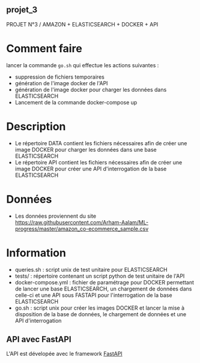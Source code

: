 ## projet_3
PROJET N°3 / AMAZON + ELASTICSEARCH + DOCKER + API


# Comment faire 
lancer la commande `go.sh` qui effectue les actions suivantes :
* suppression de fichiers temporaires
* génération de l'image docker de l'API
* génération de l'image docker pour charger les données dans ELASTICSEARCH
* Lancement de la commande docker-compose up 
 
# Description

* Le répertoire DATA contient les fichiers nécessaires afin de créer une image DOCKER pour charger les données dans une base ELASTICSEARCH
* Le répertoire API contient les fichiers nécessaires afin de créer une image DOCKER pour créer une API d'interrogation de la base ELASTICSEARCH

# Données
* Les données proviennent du site https://raw.githubusercontent.com/Arham-Aalam/ML-progress/master/amazon_co-ecommerce_sample.csv

# Information

* queries.sh : script unix de test unitaire pour ELASTICSEARCH
* tests/ : répertoire contenant un script python de test unitaire de l'API
* docker-compose.yml : fichier de paramétrage pour DOCKER permettant de lancer une base ELASTICSEARCH, un chargement de données dans celle-ci et une API sous FASTAPI pour l'interrogation de la base ELASTICSEARCH
* go.sh : script unix pour créer les images DOCKER et lancer la mise à disposition de la base de données, le chargement de données et une API d'interrogation


## API avec FastAPI

L'API est dévelopée avec le framework [FastAPI](https://fastapi.tiangolo.com/)

